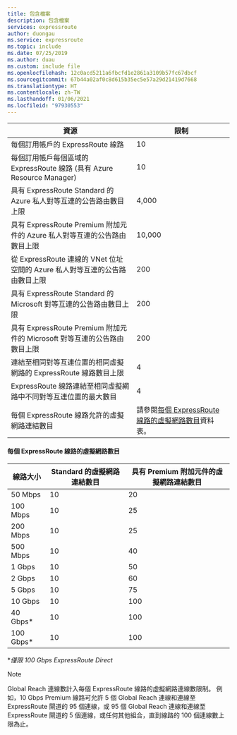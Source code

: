 ```yaml
---
title: 包含檔案
description: 包含檔案
services: expressroute
author: duongau
ms.service: expressroute
ms.topic: include
ms.date: 07/25/2019
ms.author: duau
ms.custom: include file
ms.openlocfilehash: 12c0acd5211a6fbcfd1e2861a3109b57fc67dbcf
ms.sourcegitcommit: 67b44a02af0c8d615b35ec5e57a29d21419d7668
ms.translationtype: HT
ms.contentlocale: zh-TW
ms.lasthandoff: 01/06/2021
ms.locfileid: "97930553"
---
```

| 資源 | 限制 |
| --- | --- |
| 每個訂用帳戶的 ExpressRoute 線路 |10 |
| 每個訂用帳戶每個區域的 ExpressRoute 線路 (具有 Azure Resource Manager) |10 |
| 具有 ExpressRoute Standard 的 Azure 私人對等互連的公告路由數目上限 |4,000 |
| 具有 ExpressRoute Premium 附加元件的 Azure 私人對等互連的公告路由數目上限 |10,000 |
| 從 ExpressRoute 連線的 VNet 位址空間的 Azure 私人對等互連的公告路由數目上限 |200 |
| 具有 ExpressRoute Standard 的 Microsoft 對等互連的公告路由數目上限 |200 |
| 具有 ExpressRoute Premium 附加元件的 Microsoft 對等互連的公告路由數目上限 |200 |
| 連結至相同對等互連位置的相同虛擬網路的 ExpressRoute 線路數目上限 |4 |
| ExpressRoute 線路連結至相同虛擬網路中不同對等互連位置的最大數目 |4 |
| 每個 ExpressRoute 線路允許的虛擬網路連結數目 |請參閱[每個 ExpressRoute 線路的虛擬網路數目](#vnetpercircuit)資料表。  |

#### <a name="number-of-virtual-networks-per-expressroute-circuit"></a><a name="vnetpercircuit"></a>每個 ExpressRoute 線路的虛擬網路數目
| **線路大小** | **Standard 的虛擬網路連結數目** | **具有 Premium 附加元件的虛擬網路連結數目** |
| --- | --- | --- |
| 50 Mbps |10 |20 |
| 100 Mbps |10 |25 |
| 200 Mbps |10 |25 |
| 500 Mbps |10 |40 |
| 1 Gbps |10 |50 |
| 2 Gbps |10 |60 |
| 5 Gbps |10 |75 |
| 10 Gbps |10 |100 |
| 40 Gbps* |10 |100 |
| 100 Gbps* |10 |100 |

**僅限 100 Gbps ExpressRoute Direct*

> [!NOTE]
> Global Reach 連線數計入每個 ExpressRoute 線路的虛擬網路連線數限制。 例如，10 Gbps Premium 線路可允許 5 個 Global Reach 連線和連線至 ExpressRoute 閘道的 95 個連線，或 95 個 Global Reach 連線和連線至 ExpressRoute 閘道的 5 個連線，或任何其他組合，直到線路的 100 個連線數上限為止。

